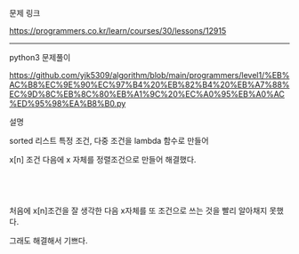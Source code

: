 문제 링크

https://programmers.co.kr/learn/courses/30/lessons/12915


----


python3 문제풀이

https://github.com/yjk5309/algorithm/blob/main/programmers/level1/%EB%AC%B8%EC%9E%90%EC%97%B4%20%EB%82%B4%20%EB%A7%88%EC%9D%8C%EB%8C%80%EB%A1%9C%20%EC%A0%95%EB%A0%AC%ED%95%98%EA%B8%B0.py


설명

sorted 리스트 특정 조건, 다중 조건을 lambda 함수로 만들어

x[n] 조건 다음에 x 자체를 정렬조건으로 만들어 해결했다.



​
----

처음에 x[n]조건을 잘 생각한 다음 x자체를 또 조건으로 쓰는 것을 빨리 알아채지 못했다.

그래도 해결해서 기쁘다.
